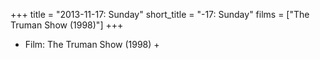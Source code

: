 +++
title = "2013-11-17: Sunday"
short_title = "-17: Sunday"
films = ["The Truman Show (1998)"]
+++


* Film: The Truman Show (1998) +
